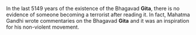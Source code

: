 In the last 5149 years of the existence of the Bhagavad **Gita**, there is no evidence of someone becoming a terrorist after reading it. In fact, Mahatma Gandhi wrote commentaries on the Bhagavad **Gita** and it was an inspiration for his non-violent movement.